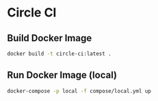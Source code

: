 # Circle CI

## Build Docker Image
```bash
docker build -t circle-ci:latest .
```

## Run Docker Image (local)
```bash
docker-compose -p local -f compose/local.yml up
```
